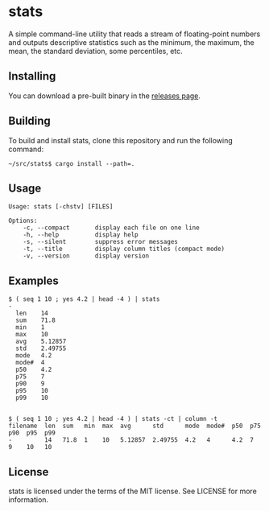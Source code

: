 stats
=====

A simple command-line utility that reads a stream of floating-point
numbers and outputs descriptive statistics such as the minimum, the
maximum, the mean, the standard deviation, some percentiles, etc.

Installing
----------

You can download a pre-built binary in the [releases page](https://github.com/gnuvince/stats/releases).

Building
--------

To build and install stats, clone this repository and run the
following command:

```
~/src/stats$ cargo install --path=.
```

Usage
-----

```
Usage: stats [-chstv] [FILES]

Options:
    -c, --compact       display each file on one line
    -h, --help          display help
    -s, --silent        suppress error messages
    -t, --title         display column titles (compact mode)
    -v, --version       display version
```

Examples
--------

```
$ ( seq 1 10 ; yes 4.2 | head -4 ) | stats
-
  len    14
  sum    71.8
  min    1
  max    10
  avg    5.12857
  std    2.49755
  mode   4.2
  mode#  4
  p50    4.2
  p75    7
  p90    9
  p95    10
  p99    10


$ ( seq 1 10 ; yes 4.2 | head -4 ) | stats -ct | column -t
filename  len  sum   min  max  avg      std      mode  mode#  p50  p75  p90  p95  p99
-         14   71.8  1    10   5.12857  2.49755  4.2   4      4.2  7    9    10   10
```

License
-------

stats is licensed under the terms of the MIT license.
See LICENSE for more information.
